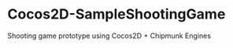Cocos2D-SampleShootingGame
==========================

Shooting game prototype using Cocos2D + Chipmunk Engines

